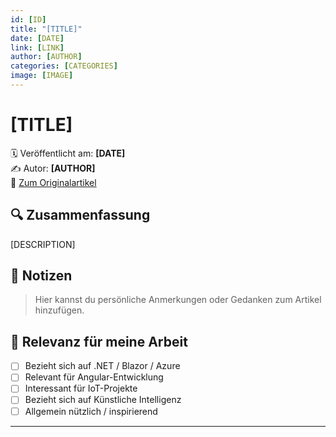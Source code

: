 ```yaml
---
id: [ID]
title: "[TITLE]"
date: [DATE]
link: [LINK]
author: [AUTHOR]
categories: [CATEGORIES]
image: [IMAGE]
---
```


# [TITLE]

🗓️ Veröffentlicht am: **[DATE]**  
✍️ Autor: **[AUTHOR]**  
🔗 [Zum Originalartikel]([LINK])

## 🔍 Zusammenfassung

[DESCRIPTION]

## 📌 Notizen

> Hier kannst du persönliche Anmerkungen oder Gedanken zum Artikel hinzufügen.

## 🧠 Relevanz für meine Arbeit

- [ ] Bezieht sich auf .NET / Blazor / Azure
- [ ] Relevant für Angular-Entwicklung
- [ ] Interessant für IoT-Projekte
- [ ] Bezieht sich auf Künstliche Intelligenz
- [ ] Allgemein nützlich / inspirierend

---
